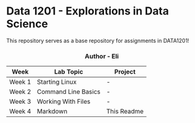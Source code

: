 # Data 1201 - Explorations in Data Science
This repository serves as a base repository for assignments in DATA1201!

<h3 align="center">Author - Eli</h3>

| Week   | Lab Topic            | Project    |
|--------|----------------------|------------|
| Week 1 | Starting Linux       | -          |
| Week 2 | Command Line Basics  | -          |
| Week 3 | Working With Files   | -          |
| Week 4 | Markdown             | This Readme|
